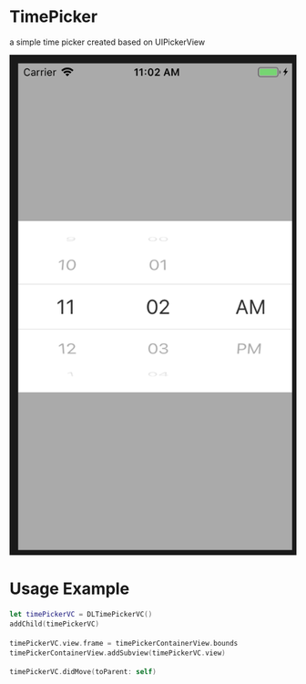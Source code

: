 # TimePicker
a simple time picker created based on UIPickerView

![Alt text](https://github.com/datle021194/TimePicker/blob/master/Screenshot/ScreenShot.png?raw=true "example 1")

# Usage Example
```swift
let timePickerVC = DLTimePickerVC()
addChild(timePickerVC)

timePickerVC.view.frame = timePickerContainerView.bounds
timePickerContainerView.addSubview(timePickerVC.view)

timePickerVC.didMove(toParent: self)
```
